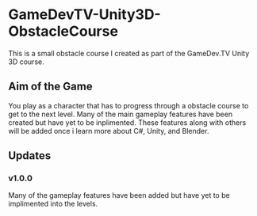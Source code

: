 # GameDevTV-Unity3D-ObstacleCourse
This is a small obstacle course I created as part of the GameDev.TV Unity 3D course.

## Aim of the Game
You play as a character that has to progress through a obstacle course to get to the next level. Many of the main gameplay features have been created but have yet to be inplimented. These features along with others will be added once i learn more about C#, Unity, and Blender.

## Updates
### v1.0.0
Many of the gameplay features have been added but have yet to be implimented into the levels.
